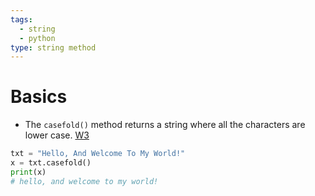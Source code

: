 ```yaml
---
tags:
  - string
  - python
type: string method
---
```

# Basics
- The `casefold()` method returns a string where all the characters are lower case. [W3](https://www.w3schools.com/python/ref_string_casefold.asp)
```python
txt = "Hello, And Welcome To My World!"  
x = txt.casefold()  
print(x)
# hello, and welcome to my world!
```
